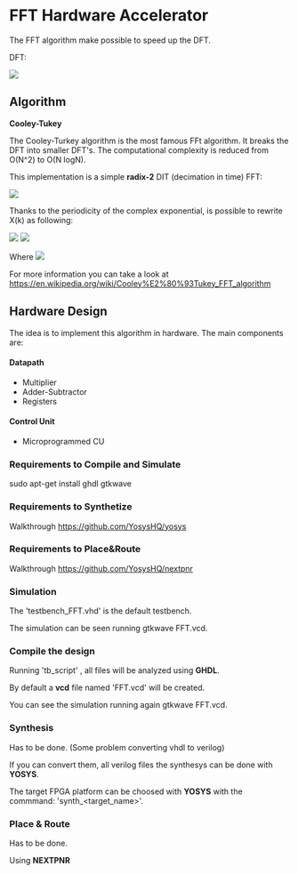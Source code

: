 # FFT Hardware Accelerator

The FFT algorithm make possible to speed up the DFT.

DFT:

<img src="https://render.githubusercontent.com/render/math?math=\huge%20X(k)%20=%20\sum_{n=0}^{N-1}x(n)%20e^{-j\frac{2\pi}{N}nk}">

## Algorithm

<b>Cooley-Tukey</b>

The Cooley-Turkey algorithm is the most famous FFt algorithm. It breaks the DFT into smaller DFT's.
The computational complexity is reduced from O(N^2) to O(N logN).

This implementation is a simple <b>radix-2</b> DIT (decimation in time) FFT:

<img src="https://render.githubusercontent.com/render/math?math=\huge%20X(k)=\sum_{n=0}^{\frac{N}{2}-1}x(2n)e^{-j\frac{2\pi}{\frac{N}{2}}(2n)k}%2B\sum_{n=0}^{\frac{N}{2}-1}x(2n%2B1)%20e^{-j\frac{2\pi}{\frac{N}{2}}(2n%2B1)k}">

Thanks to the periodicity of the complex exponential, is possible to rewrite X(k) as following:

<img src="https://render.githubusercontent.com/render/math?math=X(k)=\large%20\sum_{n=0}^{\frac{N}{2}-1}x(2n)e^{-j\frac{2\pi}{\frac{N}{2}}(2n)k}%2Be^{-j\frac{2\pi}{N}nk}O_k">
<img src="https://render.githubusercontent.com/render/math?math=X(k%2B\frac{N}{2})=\large%20\sum_{n=0}^{\frac{N}{2}-1}x(2n)e^{-j\frac{2\pi}{\frac{N}{2}}(2n)k}-e^{-j\frac{2\pi}{N}nk}O_k">

Where <img src="https://render.githubusercontent.com/render/math?math=O_k=\large%20\sum{n=0}^{\frac{N}{2}-1}x(2n%2B1)e^{-j\frac{2\pi}{\frac{N}{2}}nk}"> 

For more information you can take a look at <https://en.wikipedia.org/wiki/Cooley%E2%80%93Tukey_FFT_algorithm>

## Hardware Design

The idea is to implement this algorithm in hardware. The main components are:

#### Datapath

- Multiplier
- Adder-Subtractor
- Registers

#### Control Unit

- Microprogrammed CU

### Requirements to Compile and Simulate

sudo apt-get install ghdl gtkwave

### Requirements to Synthetize

Walkthrough <https://github.com/YosysHQ/yosys>

### Requirements to Place&Route

Walkthrough <https://github.com/YosysHQ/nextpnr>

### Simulation

The 'testbench_FFT.vhd' is the default testbench.

The simulation can be seen running gtkwave FFT.vcd.

### Compile the design

Running 'tb\_script' , all files will be analyzed using <b>GHDL</b>.

By default a <b>vcd</b> file named 'FFT.vcd' will be created.

You can see the simulation running again gtkwave FFT.vcd.

### Synthesis

Has to be done. (Some problem converting vhdl to verilog)

If you can convert them, all verilog files the synthesys can be done with <b>YOSYS</b>.

The target FPGA platform can be choosed with <b>YOSYS</b> with the commmand: 'synth\_<target_name>'.

### Place & Route 

Has to be done.

Using <b>NEXTPNR</b>
